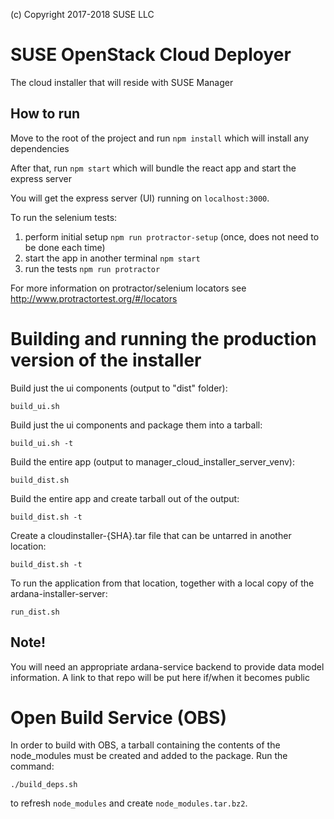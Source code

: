 (c) Copyright 2017-2018 SUSE LLC

# SUSE OpenStack Cloud Deployer

The cloud installer that will reside with SUSE Manager

## How to run

Move to the root of the project and run `npm install` which will
install any dependencies

After that, run `npm start` which will bundle the react app and start
the express server

You will get the express server (UI) running on `localhost:3000`.

To run the selenium tests:
1. perform initial setup `npm run protractor-setup` (once, does not
   need to be done each time)
2. start the app in another terminal `npm start`
3. run the tests `npm run protractor`

For more information on protractor/selenium locators see http://www.protractortest.org/#/locators

# Building and running the production version of the installer

Build just the ui components (output to "dist" folder):

    build_ui.sh

Build just the ui components and package them into a tarball:

    build_ui.sh -t

Build the entire app (output to manager_cloud_installer_server_venv):

    build_dist.sh

Build the entire app and create tarball out of the output:

    build_dist.sh -t

Create a cloudinstaller-{SHA}.tar file that can be untarred in another location:

    build_dist.sh -t

To run the application from that location, together with a local copy
of the ardana-installer-server:

    run_dist.sh

## Note!

You will need an appropriate ardana-service backend to provide data
model information. A link to that repo will be put here if/when it
becomes public

# Open Build Service (OBS)

In order to build with OBS, a tarball containing the contents of the node_modules must be created
and added to the package.  Run the command:

    ./build_deps.sh

to refresh `node_modules` and create `node_modules.tar.bz2`.
